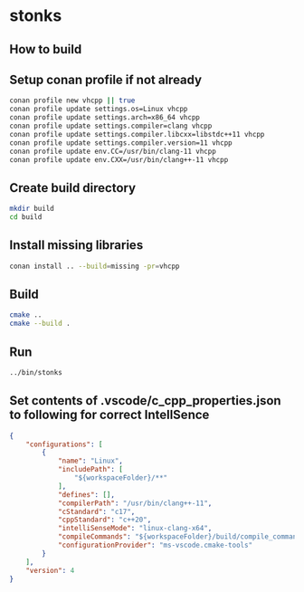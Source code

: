 # stonks

## How to build

## Setup conan profile if not already
```bash
conan profile new vhcpp || true
conan profile update settings.os=Linux vhcpp
conan profile update settings.arch=x86_64 vhcpp
conan profile update settings.compiler=clang vhcpp
conan profile update settings.compiler.libcxx=libstdc++11 vhcpp
conan profile update settings.compiler.version=11 vhcpp
conan profile update env.CC=/usr/bin/clang-11 vhcpp
conan profile update env.CXX=/usr/bin/clang++-11 vhcpp

```

## Create build directory
```bash
mkdir build
cd build
```

## Install missing libraries
```bash
conan install .. --build=missing -pr=vhcpp
```

## Build
```bash
cmake ..
cmake --build .
```

## Run
```bash
../bin/stonks
```

## Set contents of .vscode/c_cpp_properties.json to following for correct IntellSence
```json
{
    "configurations": [
        {
            "name": "Linux",
            "includePath": [
                "${workspaceFolder}/**"
            ],
            "defines": [],
            "compilerPath": "/usr/bin/clang++-11",
            "cStandard": "c17",
            "cppStandard": "c++20",
            "intelliSenseMode": "linux-clang-x64",
            "compileCommands": "${workspaceFolder}/build/compile_commands.json",
            "configurationProvider": "ms-vscode.cmake-tools"
        }
    ],
    "version": 4
}
```